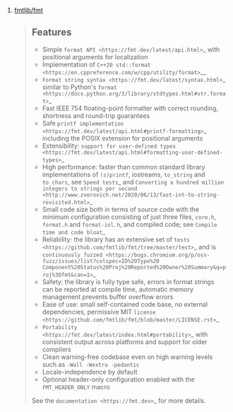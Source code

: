  1. [fmtlib/fmt](https://github.com/fmtlib/fmt)
    
    > Features
    > --------
    > 
    > * Simple `format API <https://fmt.dev/latest/api.html>`_ with positional arguments
    >   for localization
    > * Implementation of `C++20 std::format
    >   <https://en.cppreference.com/w/cpp/utility/format>`__
    > * `Format string syntax <https://fmt.dev/latest/syntax.html>`_ similar to Python's
    >   `format <https://docs.python.org/3/library/stdtypes.html#str.format>`_
    > * Fast IEEE 754 floating-point formatter with correct rounding, shortness and
    >   round-trip guarantees
    > * Safe `printf implementation
    >   <https://fmt.dev/latest/api.html#printf-formatting>`_ including the POSIX
    >   extension for positional arguments
    > * Extensibility: `support for user-defined types
    >   <https://fmt.dev/latest/api.html#formatting-user-defined-types>`_
    > * High performance: faster than common standard library implementations of
    >   ``(s)printf``, iostreams, ``to_string`` and ``to_chars``, see `Speed tests`_
    >   and `Converting a hundred million integers to strings per second
    >   <http://www.zverovich.net/2020/06/13/fast-int-to-string-revisited.html>`_
    > * Small code size both in terms of source code with the minimum configuration
    >   consisting of just three files, ``core.h``, ``format.h`` and ``format-inl.h``,
    >   and compiled code; see `Compile time and code bloat`_
    > * Reliability: the library has an extensive set of `tests
    >   <https://github.com/fmtlib/fmt/tree/master/test>`_ and is `continuously fuzzed
    >   <https://bugs.chromium.org/p/oss-fuzz/issues/list?colspec=ID%20Type%20
    >   Component%20Status%20Proj%20Reported%20Owner%20Summary&q=proj%3Dfmt&can=1>`_
    > * Safety: the library is fully type safe, errors in format strings can be
    >   reported at compile time, automatic memory management prevents buffer overflow
    >   errors
    > * Ease of use: small self-contained code base, no external dependencies,
    >   permissive MIT `license
    >   <https://github.com/fmtlib/fmt/blob/master/LICENSE.rst>`_
    > * `Portability <https://fmt.dev/latest/index.html#portability>`_ with
    >   consistent output across platforms and support for older compilers
    > * Clean warning-free codebase even on high warning levels such as
    >   ``-Wall -Wextra -pedantic``
    > * Locale-independence by default
    > * Optional header-only configuration enabled with the ``FMT_HEADER_ONLY`` macro
    > 
    > See the `documentation <https://fmt.dev>`_ for more details.
